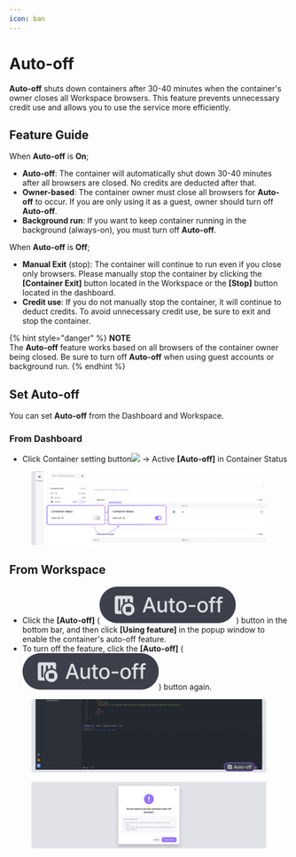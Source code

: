 ```yaml
---
icon: ban
---
```


# Auto-off

**Auto-off** shuts down containers after 30-40 minutes when the container's owner closes all Workspace browsers. This feature prevents unnecessary credit use and allows you to use the service more efficiently.

## Feature Guide <a href="#feature-guide" id="feature-guide"></a>

When **Auto-off** is **On**;

* **Auto-off**: The container will automatically shut down 30-40 minutes after all browsers are closed. No credits are deducted after that.
* **Owner-based**: The container owner must close all browsers for **Auto-off** to occur. If you are only using it as a guest, owner should turn off **Auto-off**.
* **Background run**: If you want to keep container running in the background (always-on), you must turn off **Auto-off**.

When **Auto-off** is **Off**;

* **Manual Exit** (stop): The container will continue to run even if you close only browsers. Please manually stop the container by clicking the **\[Container Exit]** button located in the Workspace or the **\[Stop]** button located in the dashboard.
* **Credit use**: If you do not manually stop the container, it will continue to deduct credits. To avoid unnecessary credit use, be sure to exit and stop the container.

{% hint style="danger" %}
**NOTE**\
The **Auto-off** feature works based on all browsers of the container owner being closed. Be sure to turn off **Auto-off** when using guest accounts or background run.
{% endhint %}

## Set **Auto-off** <a href="#set-automatic-stop" id="set-automatic-stop"></a>

You can set **Auto-off** from the Dashboard and Workspace.

### From Dashboard <a href="#from-dashboard" id="from-dashboard"></a>

* Click Container setting button![](https://help.goorm.io/~gitbook/image?url=https%3A%2F%2F2181851870-files.gitbook.io%2F%7E%2Ffiles%2Fv0%2Fb%2Fgitbook-x-prod.appspot.com%2Fo%2Fspaces%252F-Lq-Q9LciN1X9EABxGkt%252Fuploads%252FAnr0KhV0ED5q8oUqo0zY%252Fimage.png%3Falt%3Dmedia%26token%3D8268a1f0-d890-4277-ac95-5dd60224a352\&width=300\&dpr=4\&quality=100\&sign=1527ba46\&sv=2) → Active **\[Auto-off]** in Container Status

<figure><img src="../../../.gitbook/assets/automaticstop_01.png" alt=""><figcaption></figcaption></figure>

## From Workspace <a href="#from-ide" id="from-ide"></a>

* Click the **\[Auto-off]** (<img src="../../../.gitbook/assets/[core] Button.png" alt="" data-size="line">) button in the bottom bar, and then click **\[Using feature]** in the popup window to enable the container's auto-off feature.
* To turn off the feature, click the **\[Auto-off]** (<img src="../../../.gitbook/assets/[core] Button.png" alt="" data-size="line">) button again.

<figure><img src="../../../.gitbook/assets/automaticstop_01-1.png" alt=""><figcaption></figcaption></figure>

<figure><img src="../../../.gitbook/assets/automaticstop_03 (1).png" alt=""><figcaption></figcaption></figure>
